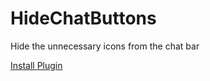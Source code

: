 # HideChatButtons
Hide the unnecessary icons from the chat bar

[Install Plugin][pluginlink]

[pluginlink]: https://raw.githubusercontent.com/SerStars/HideChatButtons/README/dist/HideChatButtons.js